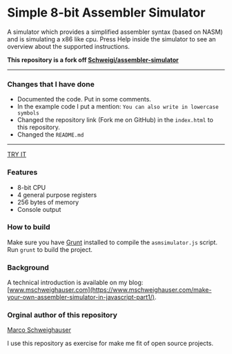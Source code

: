 # Simple 8-bit Assembler Simulator
A simulator which provides a simplified assembler syntax (based on NASM) and is simulating a x86 like cpu. Press Help inside the simulator to see an overview about the supported instructions.  

**This repository is a fork off [Schweigi/assembler-simulator](https://github.com/Schweigi/assembler-simulator)**  

---

### Changes that I have done  

- Documented the code. Put in some comments.  
- In the example code I put a mention: ```You can also write in lowercase symbols```  
- Changed the repository link (Fork me on GitHub) in the ```index.html``` to this repository.  
- Changed the ```README.md```  

---

[TRY IT](http://christianbender.github.io/assembler-simulator)  


### Features
- 8-bit CPU
- 4 general purpose registers
- 256 bytes of memory
- Console output

### How to build
Make sure you have <a href="http://www.gruntjs.com/" target="_blank">Grunt</a> installed to compile the `asmsimulator.js` script.
Run `grunt` to build the project.

### Background
A technical introduction is available on my blog: [www.mschweighauser.com](https://www.mschweighauser.com/make-your-own-assembler-simulator-in-javascript-part1/).

### Orginal author of this repository  

[Marco Schweighauser](https://github.com/Schweigi)  

I use this repository as exercise for make me fit of open source projects.  


